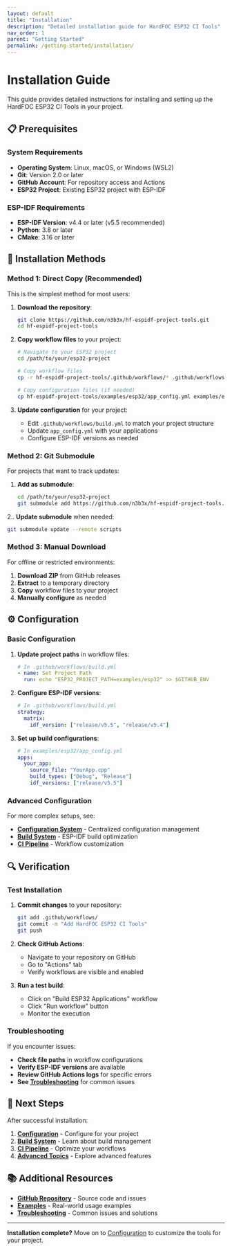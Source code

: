```yaml
---
layout: default
title: "Installation"
description: "Detailed installation guide for HardFOC ESP32 CI Tools"
nav_order: 1
parent: "Getting Started"
permalink: /getting-started/installation/
---
```


# Installation Guide

This guide provides detailed instructions for installing and setting up the HardFOC ESP32 CI Tools in your project.

## 📋 Prerequisites

### System Requirements

- **Operating System**: Linux, macOS, or Windows (WSL2)
- **Git**: Version 2.0 or later
- **GitHub Account**: For repository access and Actions
- **ESP32 Project**: Existing ESP32 project with ESP-IDF

### ESP-IDF Requirements

- **ESP-IDF Version**: v4.4 or later (v5.5 recommended)
- **Python**: 3.8 or later
- **CMake**: 3.16 or later

## 🔧 Installation Methods

### Method 1: Direct Copy (Recommended)

This is the simplest method for most users:

1. **Download the repository**:
   ```bash
   git clone https://github.com/n3b3x/hf-espidf-project-tools.git
   cd hf-espidf-project-tools
   ```

2. **Copy workflow files** to your project:
   ```bash
   # Navigate to your ESP32 project
   cd /path/to/your/esp32-project
   
   # Copy workflow files
   cp -r hf-espidf-project-tools/.github/workflows/* .github/workflows/
   
   # Copy configuration files (if needed)
   cp hf-espidf-project-tools/examples/esp32/app_config.yml examples/esp32/
   ```

3. **Update configuration** for your project:
   - Edit `.github/workflows/build.yml` to match your project structure
   - Update `app_config.yml` with your applications
   - Configure ESP-IDF versions as needed

### Method 2: Git Submodule

For projects that want to track updates:

1. **Add as submodule**:
   ```bash
   cd /path/to/your/esp32-project
   git submodule add https://github.com/n3b3x/hf-espidf-project-tools.git scripts
   ```

2.. **Update submodule** when needed:
   ```bash
   git submodule update --remote scripts
   ```

### Method 3: Manual Download

For offline or restricted environments:

1. **Download ZIP** from GitHub releases
2. **Extract** to a temporary directory
3. **Copy** workflow files to your project
4. **Manually configure** as needed

## ⚙️ Configuration

### Basic Configuration

1. **Update project paths** in workflow files:
   ```yaml
   # In .github/workflows/build.yml
   - name: Set Project Path
     run: echo "ESP32_PROJECT_PATH=examples/esp32" >> $GITHUB_ENV
   ```

2. **Configure ESP-IDF versions**:
   ```yaml
   # In .github/workflows/build.yml
   strategy:
     matrix:
       idf_version: ["release/v5.5", "release/v5.4"]
   ```

3. **Set up build configurations**:
   ```yaml
   # In examples/esp32/app_config.yml
   apps:
     your_app:
       source_file: "YourApp.cpp"
       build_types: ["Debug", "Release"]
       idf_versions: ["release/v5.5"]
   ```

### Advanced Configuration

For more complex setups, see:
- **[Configuration System](configuration/)** - Centralized configuration management
- **[Build System](build-system/)** - ESP-IDF build optimization
- **[CI Pipeline](ci-pipeline/)** - Workflow customization

## 🔍 Verification

### Test Installation

1. **Commit changes** to your repository:
   ```bash
   git add .github/workflows/
   git commit -m "Add HardFOC ESP32 CI Tools"
   git push
   ```

2. **Check GitHub Actions**:
   - Navigate to your repository on GitHub
   - Go to "Actions" tab
   - Verify workflows are visible and enabled

3. **Run a test build**:
   - Click on "Build ESP32 Applications" workflow
   - Click "Run workflow" button
   - Monitor the execution

### Troubleshooting

If you encounter issues:

- **Check file paths** in workflow configurations
- **Verify ESP-IDF versions** are available
- **Review GitHub Actions logs** for specific errors
- **See [Troubleshooting](troubleshooting/)** for common issues

## 🚀 Next Steps

After successful installation:

1. **[Configuration](getting-started/configuration/)** - Configure for your project
2. **[Build System](build-system/)** - Learn about build management
3. **[CI Pipeline](ci-pipeline/)** - Optimize your workflows
4. **[Advanced Topics](advanced/)** - Explore advanced features

## 📚 Additional Resources

- **[GitHub Repository](https://github.com/n3b3x/hf-espidf-project-tools)** - Source code and issues
- **[Examples](examples/)** - Real-world usage examples
- **[Troubleshooting](troubleshooting/)** - Common issues and solutions

---

**Installation complete?** Move on to [Configuration](getting-started/configuration/) to customize the tools for your project.
